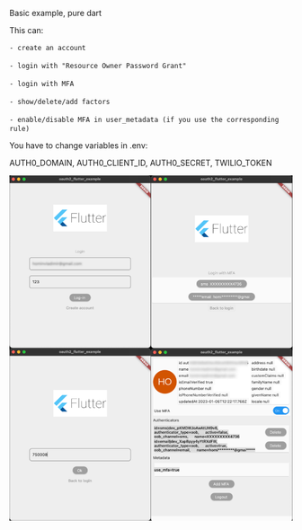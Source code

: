 Basic example, pure dart

This can:

    - create an account

    - login with "Resource Owner Password Grant"

    - login with MFA

    - show/delete/add factors

    - enable/disable MFA in user_metadata (if you use the corresponding rule)
    
You have to change variables in .env:

AUTH0_DOMAIN, AUTH0_CLIENT_ID, AUTH0_SECRET, TWILIO_TOKEN

![demo](https://github.com/khomin/flutter-oauth2-example/blob/master/demo.png)